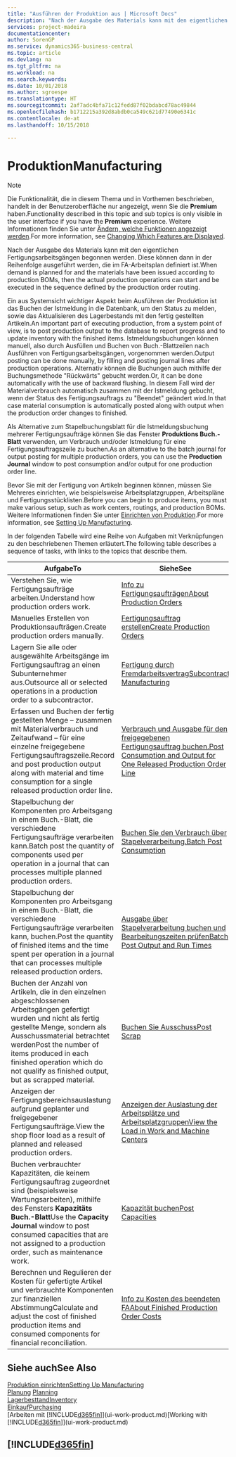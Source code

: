 ```yaml
---
title: "Ausführen der Produktion aus | Microsoft Docs"
description: "Nach der Ausgabe des Materials kann mit den eigentlichen Fertigungsarbeitsgängen begonnen werden. Diese können dann in der Reihenfolge ausgeführt werden, die im FA-Arbeitsplan definiert ist."
services: project-madeira
documentationcenter: 
author: SorenGP
ms.service: dynamics365-business-central
ms.topic: article
ms.devlang: na
ms.tgt_pltfrm: na
ms.workload: na
ms.search.keywords: 
ms.date: 10/01/2018
ms.author: sgroespe
ms.translationtype: HT
ms.sourcegitcommit: 2af7adc4bfa71c12fedd87f02bdabcd78ac49844
ms.openlocfilehash: b1712215a392d8abdb0ca549c621d77490e6341c
ms.contentlocale: de-at
ms.lasthandoff: 10/15/2018

---
```

# <a name="manufacturing"></a><span data-ttu-id="a42c9-103">Produktion</span><span class="sxs-lookup"><span data-stu-id="a42c9-103">Manufacturing</span></span>
> [!NOTE]
> <span data-ttu-id="a42c9-104">Die Funktionalität, die in diesem Thema und in Vorthemen beschrieben, handelt in der Benutzeroberfläche nur angezeigt, wenn Sie die **Premium** haben.</span><span class="sxs-lookup"><span data-stu-id="a42c9-104">Functionality described in this topic and sub topics is only visible in the user interface if you have the **Premium** experience.</span></span> <span data-ttu-id="a42c9-105">Weitere Informationen finden Sie unter [Ändern, welche Funktionen angezeigt werden](ui-experiences.md).</span><span class="sxs-lookup"><span data-stu-id="a42c9-105">For more information, see [Changing Which Features are Displayed](ui-experiences.md).</span></span>

<span data-ttu-id="a42c9-106">Nach der Ausgabe des Materials kann mit den eigentlichen Fertigungsarbeitsgängen begonnen werden. Diese können dann in der Reihenfolge ausgeführt werden, die im FA-Arbeitsplan definiert ist.</span><span class="sxs-lookup"><span data-stu-id="a42c9-106">When demand is planned for and the materials have been issued according to production BOMs, then the actual production operations can start and be executed in the sequence defined by the production order routing.</span></span>  

<span data-ttu-id="a42c9-107">Ein aus Systemsicht wichtiger Aspekt beim Ausführen der Produktion ist das Buchen der Istmeldung in die Datenbank, um den Status zu melden, sowie das Aktualisieren des Lagerbestands mit den fertig gestellten Artikeln.</span><span class="sxs-lookup"><span data-stu-id="a42c9-107">An important part of executing production, from a system point of view, is to post production output to the database to report progress and to update inventory with the finished items.</span></span> <span data-ttu-id="a42c9-108">Istmeldungsbuchungen können manuell, also durch Ausfüllen und Buchen von Buch.-Blattzeilen nach Ausführen von Fertigungsarbeitsgängen, vorgenommen werden.</span><span class="sxs-lookup"><span data-stu-id="a42c9-108">Output posting can be done manually, by filling and posting journal lines after production operations.</span></span> <span data-ttu-id="a42c9-109">Alternativ können die Buchungen auch mithilfe der Buchungsmethode "Rückwärts" gebucht werden.</span><span class="sxs-lookup"><span data-stu-id="a42c9-109">Or, it can be done automatically with the use of backward flushing.</span></span> <span data-ttu-id="a42c9-110">In diesem Fall wird der Materialverbrauch automatisch zusammen mit der Istmeldung gebucht, wenn der Status des Fertigungsauftrags zu "Beendet" geändert wird.</span><span class="sxs-lookup"><span data-stu-id="a42c9-110">In that case material consumption is automatically posted along with output when the production order changes to finished.</span></span>  

<span data-ttu-id="a42c9-111">Als Alternative zum Stapelbuchungsblatt für die Istmeldungsbuchung mehrerer Fertigungsaufträge können Sie das Fenster **Produktions Buch.-Blatt** verwenden, um Verbrauch und/oder Istmeldung für eine Fertigungsauftragszeile zu buchen.</span><span class="sxs-lookup"><span data-stu-id="a42c9-111">As an alternative to the batch journal for output posting for multiple production orders, you can use the **Production Journal** window to post consumption and/or output for one production order line.</span></span>

<span data-ttu-id="a42c9-112">Bevor Sie mit der Fertigung von Artikeln beginnen können, müssen Sie Mehreres einrichten, wie beispielsweise Arbeitsplatzgruppen, Arbeitspläne und Fertigungsstücklisten.</span><span class="sxs-lookup"><span data-stu-id="a42c9-112">Before you can begin to produce items, you must make various setup, such as work centers, routings, and production BOMs.</span></span> <span data-ttu-id="a42c9-113">Weitere Informationen finden Sie unter [Einrichten von Produktion](production-configure-production-processes.md).</span><span class="sxs-lookup"><span data-stu-id="a42c9-113">For more information, see [Setting Up Manufacturing](production-configure-production-processes.md).</span></span>

<span data-ttu-id="a42c9-114">In der folgenden Tabelle wird eine Reihe von Aufgaben mit Verknüpfungen zu den beschriebenen Themen erläutert.</span><span class="sxs-lookup"><span data-stu-id="a42c9-114">The following table describes a sequence of tasks, with links to the topics that describe them.</span></span>   

|<span data-ttu-id="a42c9-115">**Aufgabe**</span><span class="sxs-lookup"><span data-stu-id="a42c9-115">**To**</span></span>|<span data-ttu-id="a42c9-116">**Siehe**</span><span class="sxs-lookup"><span data-stu-id="a42c9-116">**See**</span></span>|  
|------------|-------------|  
|<span data-ttu-id="a42c9-117">Verstehen Sie, wie Fertigungsaufträge arbeiten.</span><span class="sxs-lookup"><span data-stu-id="a42c9-117">Understand how production orders work.</span></span>|[<span data-ttu-id="a42c9-118">Info zu Fertigungsaufträgen</span><span class="sxs-lookup"><span data-stu-id="a42c9-118">About Production Orders</span></span>](production-about-production-orders.md)|
|<span data-ttu-id="a42c9-119">Manuelles Erstellen von Produktionsaufträgen.</span><span class="sxs-lookup"><span data-stu-id="a42c9-119">Create production orders manually.</span></span>|[<span data-ttu-id="a42c9-120">Fertigungsauftrag erstellen</span><span class="sxs-lookup"><span data-stu-id="a42c9-120">Create Production Orders</span></span>](production-how-to-create-production-orders.md)|
|<span data-ttu-id="a42c9-121">Lagern Sie alle oder ausgewählte Arbeitsgänge im Fertigungsauftrag an einen Subunternehmer aus.</span><span class="sxs-lookup"><span data-stu-id="a42c9-121">Outsource all or selected operations in a production order to a subcontractor.</span></span>|[<span data-ttu-id="a42c9-122">Fertigung durch Fremdarbeitsvertrag</span><span class="sxs-lookup"><span data-stu-id="a42c9-122">Subcontract Manufacturing</span></span>](production-how-to-subcontract-manufacturing.md)|
|<span data-ttu-id="a42c9-123">Erfassen und Buchen der fertig gestellten Menge – zusammen mit Materialverbrauch und Zeitaufwand – für eine einzelne freigegebene Fertigungsauftragszeile.</span><span class="sxs-lookup"><span data-stu-id="a42c9-123">Record and post production output along with material and time consumption for a single released production order line.</span></span>|[<span data-ttu-id="a42c9-124">Verbrauch und Ausgabe für den freigegebenen Fertigungsauftrag buchen.</span><span class="sxs-lookup"><span data-stu-id="a42c9-124">Post Consumption and Output for One Released Production Order Line</span></span>](production-how-to-register-consumption-and-output.md)|  
|<span data-ttu-id="a42c9-125">Stapelbuchung der Komponenten pro Arbeitsgang in einem Buch.-Blatt, die verschiedene  Fertigungsaufträge verarbeiten kann.</span><span class="sxs-lookup"><span data-stu-id="a42c9-125">Batch post the quantity of components used per operation in a journal that can processes multiple planned production orders.</span></span>|[<span data-ttu-id="a42c9-126">Buchen Sie den Verbrauch über Stapelverarbeitung.</span><span class="sxs-lookup"><span data-stu-id="a42c9-126">Batch Post Consumption</span></span>](production-how-to-post-consumption.md)|
|<span data-ttu-id="a42c9-127">Stapelbuchung der Komponenten pro Arbeitsgang in einem Buch.-Blatt, die verschiedene  Fertigungsaufträge verarbeiten kann, buchen.</span><span class="sxs-lookup"><span data-stu-id="a42c9-127">Post the quantity of finished items and the time spent per operation in a journal that can processes multiple released production orders.</span></span>|[<span data-ttu-id="a42c9-128">Ausgabe über Stapelverarbeitung buchen und Bearbeitungszeiten prüfen</span><span class="sxs-lookup"><span data-stu-id="a42c9-128">Batch Post Output and Run Times</span></span>](production-how-to-post-output-quantity.md)|  
|<span data-ttu-id="a42c9-129">Buchen der Anzahl von Artikeln, die in den einzelnen abgeschlossenen Arbeitsgängen gefertigt wurden und nicht als fertig gestellte Menge, sondern als Ausschussmaterial betrachtet werden</span><span class="sxs-lookup"><span data-stu-id="a42c9-129">Post the number of items produced in each finished operation which do not qualify as finished output, but as scrapped material.</span></span>|[<span data-ttu-id="a42c9-130">Buchen Sie Ausschuss</span><span class="sxs-lookup"><span data-stu-id="a42c9-130">Post Scrap</span></span>](production-how-to-post-scrap.md)|
|<span data-ttu-id="a42c9-131">Anzeigen der Fertigungsbereichsauslastung aufgrund geplanter und freigegebener Fertigungsaufträge.</span><span class="sxs-lookup"><span data-stu-id="a42c9-131">View the shop floor load as a result of planned and released production orders.</span></span>|[<span data-ttu-id="a42c9-132">Anzeigen der Auslastung der Arbeitsplätze und Arbeitsplatzgruppen</span><span class="sxs-lookup"><span data-stu-id="a42c9-132">View the Load in Work and Machine Centers</span></span>](production-how-to-view-the-load-on-work-centers.md)|      
|<span data-ttu-id="a42c9-133">Buchen verbrauchter Kapazitäten, die keinem Fertigungsauftrag zugeordnet sind (beispielsweise Wartungsarbeiten), mithilfe des Fensters **Kapazitäts Buch.-Blatt**</span><span class="sxs-lookup"><span data-stu-id="a42c9-133">Use the **Capacity Journal** window to post consumed capacities that are not assigned to a production order, such as maintenance work.</span></span>|[<span data-ttu-id="a42c9-134">Kapazität buchen</span><span class="sxs-lookup"><span data-stu-id="a42c9-134">Post Capacities</span></span>](production-how-to-post-capacities.md)|  
|<span data-ttu-id="a42c9-135">Berechnen und Regulieren der Kosten für gefertigte Artikel und verbrauchte Komponenten zur finanziellen Abstimmung</span><span class="sxs-lookup"><span data-stu-id="a42c9-135">Calculate and adjust the cost of finished production items and consumed components for financial reconciliation.</span></span>|[<span data-ttu-id="a42c9-136">Info zu Kosten des beendeten FA</span><span class="sxs-lookup"><span data-stu-id="a42c9-136">About Finished Production Order Costs</span></span>](finance-about-finished-production-order-costs.md)|  

## <a name="see-also"></a><span data-ttu-id="a42c9-137">Siehe auch</span><span class="sxs-lookup"><span data-stu-id="a42c9-137">See Also</span></span>  
[<span data-ttu-id="a42c9-138">Produktion einrichten</span><span class="sxs-lookup"><span data-stu-id="a42c9-138">Setting Up Manufacturing</span></span>](production-configure-production-processes.md)  
<span data-ttu-id="a42c9-139">[Planung](production-planning.md)    </span><span class="sxs-lookup"><span data-stu-id="a42c9-139">[Planning](production-planning.md)    </span></span>  
[<span data-ttu-id="a42c9-140">Lagerbesttand</span><span class="sxs-lookup"><span data-stu-id="a42c9-140">Inventory</span></span>](inventory-manage-inventory.md)  
[<span data-ttu-id="a42c9-141">Einkauf</span><span class="sxs-lookup"><span data-stu-id="a42c9-141">Purchasing</span></span>](purchasing-manage-purchasing.md)  
<span data-ttu-id="a42c9-142">[Arbeiten mit [!INCLUDE[d365fin](includes/d365fin_md.md)]](ui-work-product.md)</span><span class="sxs-lookup"><span data-stu-id="a42c9-142">[Working with [!INCLUDE[d365fin](includes/d365fin_md.md)]](ui-work-product.md)</span></span>

## [!INCLUDE[d365fin](includes/free_trial_md.md)]  

